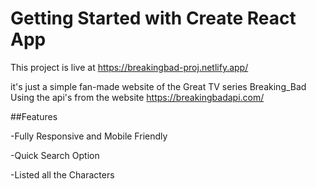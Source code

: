 # Getting Started with Create React App

This project is live at https://breakingbad-proj.netlify.app/

it's just a simple fan-made website of the Great TV series Breaking_Bad Using the api's from the website https://breakingbadapi.com/

##Features
  
  -Fully Responsive and Mobile Friendly
 
  -Quick Search Option
  
  -Listed all the Characters
  



